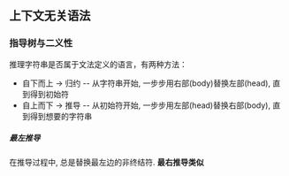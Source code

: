 
## 上下文无关语法
### 指导树与二义性
推理字符串是否属于文法定义的语言，有两种方法：
- 自下而上 -> 归约 -- 从字符串开始, 一步步用右部(body)替换左部(head), 直到得到初始符
- 自上而下 -> 推导 -- 从初始符开始, 一步步用左部(head)替换右部(body), 直到得到想要的字符串
##### 最左推导
在推导过程中, 总是替换最左边的非终结符.
**最右推导类似**




